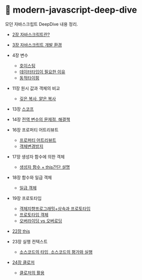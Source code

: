 # 📒 modern-javascript-deep-dive
모던 자바스크립트 DeepDive 내용 정리.

- [2장 자바스크립트란?](https://github.com/daehwan2/modern-javascript-deep-dive/tree/main/2.%20%EC%9E%90%EB%B0%94%EC%8A%A4%ED%81%AC%EB%A6%BD%ED%8A%B8%EB%9E%80%3F#readme)
- [3장 자바스크립트 개발 환경](https://github.com/daehwan2/modern-javascript-deep-dive/blob/main/3.%20%EC%9E%90%EB%B0%94%EC%8A%A4%ED%81%AC%EB%A6%BD%ED%8A%B8%20%EA%B0%9C%EB%B0%9C%20%ED%99%98%EA%B2%BD%EA%B3%BC%20%EC%8B%A4%ED%96%89%EB%B0%A9%EB%B2%95/README.md)
- 4장 변수
  - [호이스팅](https://github.com/daehwan2/modern-javascript-deep-dive/blob/main/%ED%98%B8%EC%9D%B4%EC%8A%A4%ED%8C%85/README.md)
  - [데이터타입이 필요한 이유](https://github.com/daehwan2/modern-javascript-deep-dive/blob/main/%EB%8D%B0%EC%9D%B4%ED%84%B0%ED%83%80%EC%9E%85%EC%9D%B4%20%ED%95%84%EC%9A%94%ED%95%9C%20%EC%9D%B4%EC%9C%A0/README.md)
  - [동적타이핑](https://github.com/daehwan2/modern-javascript-deep-dive/blob/main/%EB%8F%99%EC%A0%81%20%ED%83%80%EC%9D%B4%ED%95%91.md)

- 11장 원시 값과 객체의 비교
  - [깊은 복사, 얕은 복사](https://github.com/daehwan2/modern-javascript-deep-dive/blob/main/%EC%96%95%EC%9D%80%20%EB%B3%B5%EC%82%AC%EC%99%80%20%EA%B9%8A%EC%9D%80%20%EB%B3%B5%EC%82%AC.md) 

- 13장 [스코프](https://github.com/daehwan2/modern-javascript-deep-dive/blob/main/%EC%8A%A4%EC%BD%94%ED%94%84%EB%9E%80%3F.md)
- 14장 [전역 변수의 문제점, 해결책](https://github.com/daehwan2/modern-javascript-deep-dive/blob/main/%EC%A0%84%EC%97%AD%EB%B3%80%EC%88%98%EC%9D%98%20%EB%AC%B8%EC%A0%9C%EC%A0%90.md)
- 16장 프로퍼티 어트리뷰트
  - [프로퍼티 어트리뷰트](https://github.com/daehwan2/modern-javascript-deep-dive/blob/main/%ED%94%84%EB%A1%9C%ED%8D%BC%ED%8B%B0%20%EC%96%B4%ED%8A%B8%EB%A6%AC%EB%B7%B0%ED%8A%B8.md)
  - [객체변경방지](https://github.com/daehwan2/modern-javascript-deep-dive/blob/main/%EA%B0%9D%EC%B2%B4%EB%B3%80%EA%B2%BD%EB%B0%A9%EC%A7%80.md)

- 17장 생성자 함수에 의한 객체 
  - [생성자 함수 + this간단 설명](https://github.com/daehwan2/modern-javascript-deep-dive/blob/main/%EC%83%9D%EC%84%B1%EC%9E%90%20%ED%95%A8%EC%88%98%20%2B%20this%20%EA%B0%84%EB%8B%A8%20%EC%84%A4%EB%AA%85.md)

- 18장 함수와 일급 객체
  - [일급 객체](https://github.com/daehwan2/modern-javascript-deep-dive/blob/main/%EC%9D%BC%EA%B8%89%EA%B0%9D%EC%B2%B4.md)

- 19장 프로토타입
  - [객체지향프로그래밍+상속과 프로토타입](https://github.com/daehwan2/modern-javascript-deep-dive/blob/main/%EA%B0%9D%EC%B2%B4%EC%A7%80%ED%96%A5%ED%94%84%EB%A1%9C%EA%B7%B8%EB%9E%98%EB%B0%8D%2B%EC%83%81%EC%86%8D%2B%ED%94%84%EB%A1%9C%ED%86%A0%ED%83%80%EC%9E%85.md)
  - [프로토타입 객체](https://github.com/daehwan2/modern-javascript-deep-dive/blob/main/%ED%94%84%EB%A1%9C%ED%86%A0%ED%83%80%EC%9E%85%20%EA%B0%9D%EC%B2%B4.md)
  - [오버라이딩 vs 오버로딩](https://github.com/daehwan2/modern-javascript-deep-dive/blob/main/%EC%98%A4%EB%B2%84%EB%9D%BC%EC%9D%B4%EB%94%A9%20vs%20%EC%98%A4%EB%B2%84%EB%A1%9C%EB%94%A9.md)
  
- [22장 this](https://github.com/daehwan2/modern-javascript-deep-dive/blob/main/this.md)
- 23장 실행 컨텍스트
  - [소스코드의 타입, 소스코드의 평가와 실행](https://github.com/daehwan2/modern-javascript-deep-dive/blob/main/%EC%86%8C%EC%8A%A4%EC%BD%94%EB%93%9C%EC%9D%98%20%ED%83%80%EC%9E%85%2C%20%ED%8F%89%EA%B0%80%EC%99%80%20%EC%8B%A4%ED%96%89.md)
- [24장 클로저](https://github.com/daehwan2/modern-javascript-deep-dive/blob/main/%ED%81%B4%EB%A1%9C%EC%A0%80.md)
  - [클로저의 활용](https://github.com/daehwan2/modern-javascript-deep-dive/blob/main/%ED%81%B4%EB%A1%9C%EC%A0%80%EC%9D%98%20%ED%99%9C%EC%9A%A9.md)
